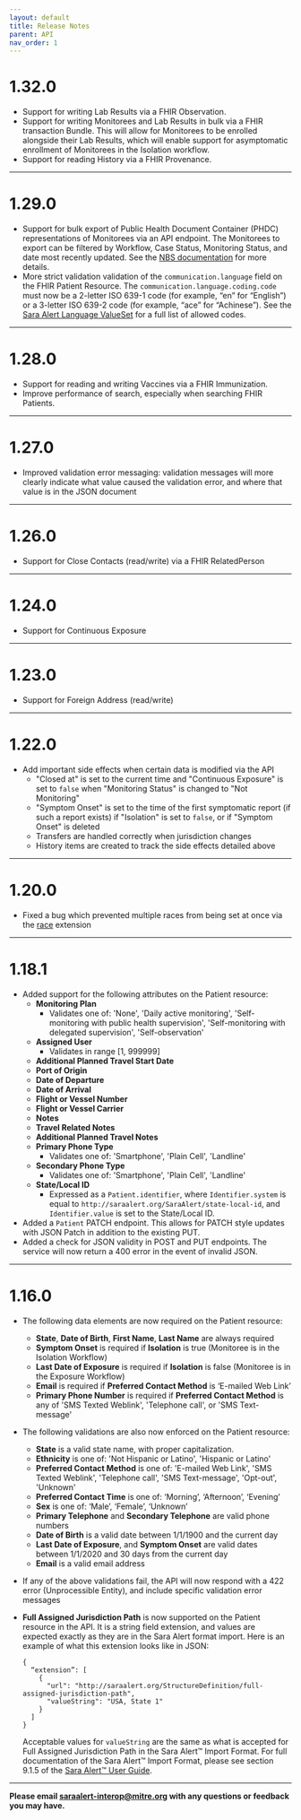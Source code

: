 ```yaml
---
layout: default
title: Release Notes
parent: API
nav_order: 1
---
```

# 1.32.0
* Support for writing Lab Results via a FHIR Observation.
* Support for writing Monitorees and Lab Results in bulk via a FHIR transaction Bundle. This will allow for Monitorees to be enrolled alongside their Lab Results, which will enable support for asymptomatic enrollment of Monitorees in the Isolation workflow.
* Support for reading History via a FHIR Provenance.

***
# 1.29.0
*  Support for bulk export of Public Health Document Container (PHDC) representations of Monitorees via an API endpoint. The Monitorees to export can be filtered by Workflow, Case Status, Monitoring Status, and date most recently updated. See the [NBS documentation](nbs-api-specification) for more details.
* More strict validation validation of the `communication.language` field on the FHIR Patient Resource. The `communication.language.coding.code` must now be a 2-letter ISO 639-1 code (for example, “en” for “English”) or a 3-letter ISO 639-2 code (for example, “ace” for “Achinese”). See the [Sara Alert Language ValueSet](https://saraalert.github.io/saraalert-fhir-ig/ValueSet-SaraAlertLanguage.html) for a full list of allowed codes.

***

# 1.28.0
* Support for reading and writing Vaccines via a FHIR Immunization.
* Improve performance of search, especially when searching FHIR Patients.

***
# 1.27.0
* Improved validation error messaging: validation messages will more clearly indicate what value caused the validation error, and where that value is in the JSON document

***

# 1.26.0
* Support for Close Contacts (read/write) via a FHIR RelatedPerson

***

# 1.24.0
* Support for Continuous Exposure

***

# 1.23.0
* Support for Foreign Address (read/write)

***

# 1.22.0
* Add important side effects when certain data is modified via the API
  * "Closed at" is set to the current time and "Continuous Exposure" is set to `false` when "Monitoring Status" is changed to "Not Monitoring"
  * "Symptom Onset" is set to the time of the first symptomatic report (if such a report exists) if "Isolation" is set to `false`, or if "Symptom Onset" is deleted
  * Transfers are handled correctly when jurisdiction changes
  * History items are created to track the side effects detailed above

***

# 1.20.0
* Fixed a bug which prevented multiple races from being set at once via the [race](https://www.hl7.org/fhir/us/core/StructureDefinition-us-core-race.html) extension

***

# 1.18.1
* Added support for the following attributes on the Patient resource:
  * **Monitoring Plan**
    * Validates one of: 'None', 'Daily active monitoring', 'Self-monitoring with public health supervision', 'Self-monitoring with delegated supervision', 'Self-observation'
  * **Assigned User**
    * Validates in range [1, 999999]
  * **Additional Planned Travel Start Date**
  * **Port of Origin**
  * **Date of Departure**
  * **Date of Arrival**
  * **Flight or Vessel Number**
  * **Flight or Vessel Carrier**
  * **Notes**
  * **Travel Related Notes**
  * **Additional Planned Travel Notes**
  * **Primary Phone Type**
    * Validates one of: 'Smartphone', 'Plain Cell', 'Landline'
  * **Secondary Phone Type**
    * Validates one of: 'Smartphone', 'Plain Cell', 'Landline'
  * **State/Local ID**
    * Expressed as a `Patient.identifier`, where `Identifier.system` is equal to `http://saraalert.org/SaraAlert/state-local-id`, and `Identifier.value` is set to the State/Local ID.
* Added a `Patient` PATCH endpoint. This allows for PATCH style updates with JSON Patch in addition to the existing PUT.
* Added a check for JSON validity in POST and PUT endpoints. The service will now return a 400 error in the event of invalid JSON.

***

# 1.16.0
* The following data elements are now required on the Patient resource:
  * **State**, **Date of Birth**, **First Name**, **Last Name** are always required
  * **Symptom Onset** is required if **Isolation** is true (Monitoree is in the Isolation Workflow)
  * **Last Date of Exposure** is required if **Isolation** is false (Monitoree is in the Exposure Workflow)
  * **Email** is required if **Preferred Contact Method** is ‘E-mailed Web Link’
  * **Primary Phone Number** is required if **Preferred Contact Method** is any of 'SMS Texted Weblink', 'Telephone call', or 'SMS Text-message'
* The following validations are also now enforced on the Patient resource:
  * **State** is a valid state name, with proper capitalization.
  * **Ethnicity** is one of: 'Not Hispanic or Latino', 'Hispanic or Latino'
  * **Preferred Contact Method** is one of: 'E-mailed Web Link', 'SMS Texted Weblink', 'Telephone call', 'SMS Text-message', 'Opt-out', 'Unknown'
  * **Preferred Contact Time** is one of: ‘Morning’, ‘Afternoon’, ‘Evening’
  * **Sex** is one of: ‘Male’, ‘Female’, ‘Unknown’
  * **Primary Telephone** and **Secondary Telephone** are valid phone numbers
  * **Date of Birth** is a valid date between 1/1/1900 and the current day
  * **Last Date of Exposure**, and **Symptom Onset** are valid dates between 1/1/2020 and 30 days from the current day
  * **Email** is a valid email address
* If any of the above validations fail, the API will now respond with a 422 error (Unprocessible Entity), and include specific validation error messages
* **Full Assigned Jurisdiction Path** is now supported on the Patient resource in the API. It is a string field extension, and values are expected exactly as they are in the Sara Alert format import. Here is an example of what this extension looks like in JSON:

      {
        “extension”: [
          {
            "url": "http://saraalert.org/StructureDefinition/full-assigned-jurisdiction-path",
            "valueString": "USA, State 1"
          }
        ]
      }
  Acceptable values for `valueString` are the same as what is accepted for Full Assigned Jurisdiction Path in the Sara Alert™ Import Format.  For full documentation of the Sara Alert™ Import Format, please see section 9.1.5 of the [Sara Alert™ User Guide](https://saraalert.org/wp-content/uploads/2020/10/Sara-Alert-User-Guide-v1.15.pdf).

***

**Please email saraalert-interop@mitre.org with any questions or feedback you may have.**